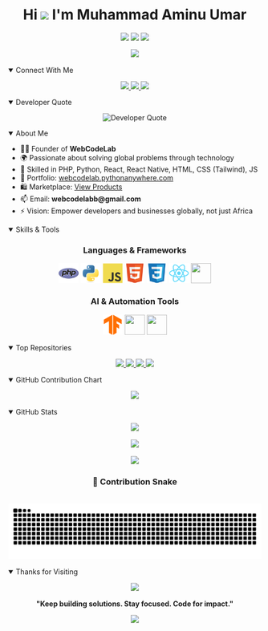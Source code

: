 <h1 align="center">Hi <img src="https://user-images.githubusercontent.com/44104676/173990923-48b66056-0bff-472a-b5bf-faab4146e950.gif" height="40"> I'm Muhammad Aminu Umar</h1>

<p align="center">
    <img src="https://img.shields.io/badge/Focus-Web/App%20Development-C2FFC7?style=flat" />
    <img src="https://img.shields.io/badge/Focus-AI/ML%20Development-CB9DF0?style=flat" />
    <img src="https://img.shields.io/badge/Focus-Automation-C2FFC7?style=flat" />
</p>

<p align="center">
    <img src="https://komarev.com/ghpvc/?username=webcodelab&label=Profile%20Views&color=000000&style=flat&labelColor=C2FFC7" />
</p>

<details open>
<summary>Connect With Me</summary>
<p align="center">
    <a href="https://www.linkedin.com/in/webcodelab">
        <img src="https://img.shields.io/badge/LinkedIn-0077B5?style=for-the-badge&logo=linkedin&logoColor=white" />
    </a>
    <a href="https://t.me/+2348101106111">
        <img src="https://img.shields.io/badge/Telegram-0088CC?style=for-the-badge&logo=telegram&logoColor=white" />
    </a>
    <a href="https://wa.me/2348101106111">
        <img src="https://img.shields.io/badge/WhatsApp-25D366?style=for-the-badge&logo=whatsapp&logoColor=white" />
    </a>
</p>
</details>

<details open>
<summary>Developer Quote</summary>
<p align="center">
    <img src="https://readme-typing-svg.demolab.com?font=Fira+Code&duration=3000&pause=2000&color=C2FFC7&center=true&vCenter=true&random=false&width=800&lines=Building+for+Africa,+Aiming+for+the+World;Solving+Real-World+Problems+with+Code." alt="Developer Quote"/>
</p>
</details>

<details open>
<summary>About Me</summary>
<ul>
<li>👨‍💻 Founder of <strong>WebCodeLab</strong></li>
<li>🌍 Passionate about solving global problems through technology</li>
<li>🔧 Skilled in PHP, Python, React, React Native, HTML, CSS (Tailwind), JS</li>
<li>📁 Portfolio: <a href="https://webcodelab.pythonanywhere.com/">webcodelab.pythonanywhere.com</a></li>
<li>🛍 Marketplace: <a href="https://webcodelab.pythonanywhere.com/marketplace/">View Products</a></li>
<li>📫 Email: <strong>webcodelabb@gmail.com</strong></li>
<li>⚡ Vision: Empower developers and businesses globally, not just Africa</li>
</ul>
</details>

<details open>
<summary>Skills & Tools</summary>
<h3 align="center">Languages & Frameworks</h3>
<p align="center">
    <img src="https://raw.githubusercontent.com/devicons/devicon/master/icons/php/php-original.svg" width="40" height="40"/>
    <img src="https://raw.githubusercontent.com/devicons/devicon/master/icons/python/python-original.svg" width="40" height="40"/>
    <img src="https://raw.githubusercontent.com/devicons/devicon/master/icons/javascript/javascript-original.svg" width="40" height="40"/>
    <img src="https://raw.githubusercontent.com/devicons/devicon/master/icons/html5/html5-original.svg" width="40" height="40"/>
    <img src="https://raw.githubusercontent.com/devicons/devicon/master/icons/css3/css3-original.svg" width="40" height="40"/>
    <img src="https://raw.githubusercontent.com/devicons/devicon/master/icons/react/react-original.svg" width="40" height="40"/>
    <img src="https://www.vectorlogo.zone/logos/tailwindcss/tailwindcss-icon.svg" width="40" height="40"/>
</p>

<h3 align="center">AI & Automation Tools</h3>
<p align="center">
    <img src="https://raw.githubusercontent.com/devicons/devicon/master/icons/tensorflow/tensorflow-original.svg" width="40" height="40"/>
    <img src="https://www.vectorlogo.zone/logos/pytorch/pytorch-icon.svg" width="40" height="40"/>
    <img src="https://www.vectorlogo.zone/logos/opencv/opencv-icon.svg" width="40" height="40"/>
</p>
</details>

<details open>
<summary>Top Repositories</summary>
<p align="center">
    <a href="https://github.com/webcodelabb/KnowledgeOps-AI">
        <img src="https://github-readme-stats.vercel.app/api/pin/?username=webcodelabb&repo=KnowledgeOps-AI&theme=dark&title_color=C2FFC7&icon_color=CB9DF0&text_color=ffffff&bg_color=000000" />
    </a>
    <a href="https://github.com/webcodelabb/InsightAI">
        <img src="https://github-readme-stats.vercel.app/api/pin/?username=webcodelabb&repo=InsightAI&theme=dark&title_color=C2FFC7&icon_color=CB9DF0&text_color=ffffff&bg_color=000000" />
    </a>
    <a href="https://github.com/webcodelabb/AI-Resume-Ranker-API">
        <img src="https://github-readme-stats.vercel.app/api/pin/?username=webcodelabb&repo=AI-Resume-Ranker-API&theme=dark&title_color=C2FFC7&icon_color=CB9DF0&text_color=ffffff&bg_color=000000" />
    </a>
    <a href="https://github.com/webcodelab/fake-review-detector">
        <img src="https://github-readme-stats.vercel.app/api/pin/?username=webcodelabb&repo=fake-review-detector&theme=dark&title_color=C2FFC7&icon_color=CB9DF0&text_color=ffffff&bg_color=000000" />
    </a>
</p>
</details>

<details open>
<summary>GitHub Contribution Chart</summary>
<p align="center">
    <img src="https://github-readme-activity-graph.vercel.app/graph?username=webcodelabb&theme=github-compact&area=true&hide_border=true&custom_title=Contribution%20Graph&bg_color=000000&color=C2FFC7&line=CB9DF0&point=C2FFC7&area_color=CB9DF0" />
</p>
</details>

<details open>
<summary>GitHub Stats</summary>
<p align="center">
    <img src="https://github-readme-stats.vercel.app/api?username=webcodelabb&show_icons=true&theme=dark&title_color=C2FFC7&icon_color=CB9DF0&text_color=ffffff&bg_color=000000" />
</p>
<p align="center">
    <img src="https://streak-stats.demolab.com?user=webcodelabb&theme=dark&ring=C2FFC7&fire=CB9DF0&currStreakLabel=C2FFC7" />
</p>
<p align="center">
    <img src="https://github-profile-trophy.vercel.app/?username=webcodelabb&theme=dark&column=-1&title_color=C2FFC7&icon_color=CB9DF0&text_color=ffffff&bg_color=000000" />
<h3 align="center">🐍 Contribution Snake</h3>
<p align="center">
  <img src="https://raw.githubusercontent.com/webcodelabb/webcodelabb/output/github-contribution-grid-snake.svg" alt="snake animation" />
</p>

</details>

<details open>
<summary>Thanks for Visiting</summary>
<p align="center">
    <img src="https://capsule-render.vercel.app/api?type=waving&color=C2FFC7&height=120&section=header&text=Thanks%20for%20visiting!&fontSize=30&fontColor=000000&animation=twinkling"/>
</p>
<p align="center"><strong>"Keep building solutions. Stay focused. Code for impact."</strong></p>
<p align="center">
    <img src="https://capsule-render.vercel.app/api?type=waving&color=gradient&customColorList=2,12,18,20,26&height=60&section=footer"/>
</p>
</details>
